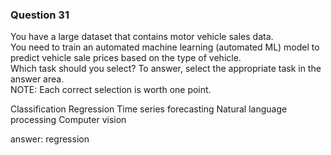 ### Question 31

You have a large dataset that contains motor vehicle sales data.  
You need to train an automated machine learning (automated ML) model to predict vehicle sale prices based on the type of vehicle.  
Which task should you select? To answer, select the appropriate task in the answer area.  
NOTE: Each correct selection is worth one point.

Classification
Regression
Time series forecasting
Natural language processing
Computer vision

answer: regression

